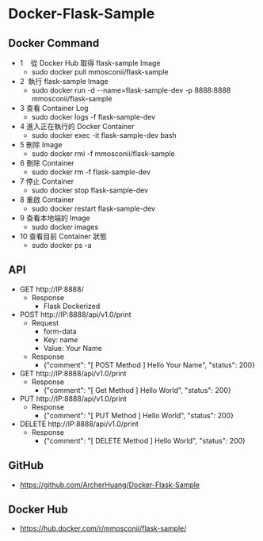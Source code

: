 # Docker-Flask-Sample

## Docker Command

* 1&nbsp;&nbsp;&nbsp;&nbsp;從 Docker Hub 取得 flask-sample Image
  * sudo docker pull mmosconii/flask-sample
* 2&nbsp;&nbsp;執行 flask-sample Image
  * sudo docker run -d --name=flask-sample-dev -p 8888:8888 mmosconii/flask-sample
* 3  查看 Container Log
  * sudo docker logs -f flask-sample-dev
* 4  進入正在執行的 Docker Container
  * sudo docker exec -it flask-sample-dev bash
* 5  刪除 Image
  * sudo docker rmi -f mmosconii/flask-sample
* 6  刪除 Container
  * sudo docker rm -f flask-sample-dev
* 7  停止 Container
  * sudo docker stop flask-sample-dev
* 8  重啟 Container
  * sudo docker restart flask-sample-dev
* 9  查看本地端的 Image
  * sudo docker images
* 10  查看目前 Container 狀態
  * sudo docker ps -a

## API

* GET http://IP:8888/
  * Response
    * Flask Dockerized
* POST http://IP:8888/api/v1.0/print
  * Request
    * form-data
    * Key: name
    * Value: Your Name
  * Response
    * {"comment": "[ POST Method ] Hello Your Name", "status": 200}
* GET http://IP:8888/api/v1.0/print
  * Response
    * {"comment": "[ Get Method ] Hello World", "status": 200}
* PUT http://IP:8888/api/v1.0/print
  * Response
    * {"comment": "[ PUT Method ] Hello World", "status": 200}
* DELETE http://IP:8888/api/v1.0/print
  * Response
    * {"comment": "[ DELETE Method ] Hello World", "status": 200}

## GitHub
* https://github.com/ArcherHuang/Docker-Flask-Sample

## Docker Hub
* https://hub.docker.com/r/mmosconii/flask-sample/
